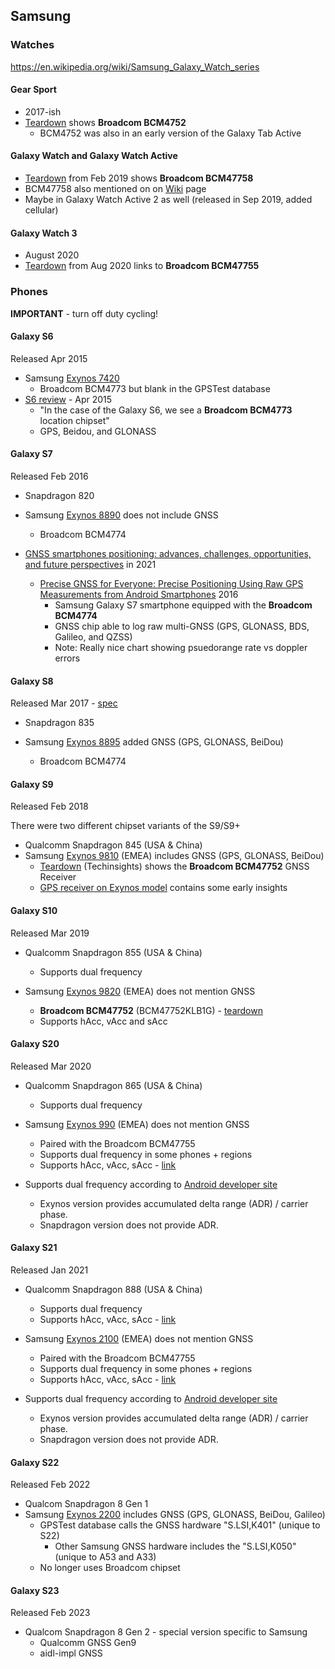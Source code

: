 ## Samsung

### Watches

https://en.wikipedia.org/wiki/Samsung_Galaxy_Watch_series



#### Gear Sport

- 2017-ish
- [Teardown](https://gethypoxic.com/blogs/technical/samsung-gear-sport-teardown) shows **Broadcom BCM4752**
  - BCM4752 was also in an early version of the Galaxy Tab Active




#### Galaxy Watch and Galaxy Watch Active

- [Teardown](https://www.ifixit.com/Teardown/Samsung+Galaxy+Watch+Teardown/117519) from Feb 2019 shows **Broadcom BCM47758** 
- BCM47758 also mentioned on on [Wiki](https://en.wikipedia.org/wiki/Samsung_Galaxy_Watch_series) page
- Maybe in Galaxy Watch Active 2 as well (released in Sep 2019, added cellular)



#### Galaxy Watch 3

- August 2020
- [Teardown](https://www.ifixit.com/Teardown/Samsung+Galaxy+Watch3+Teardown/135891) from Aug 2020 links to **Broadcom BCM47755**



### Phones

**IMPORTANT** - turn off duty cycling!



#### Galaxy S6

Released Apr 2015

- Samsung [Exynos 7420](https://semiconductor.samsung.com/processor/mobile-processor/exynos-7-octa-7420/)
  - Broadcom BCM4773 but blank in the GPSTest database
- [S6 review](https://www.anandtech.com/show/9146/the-samsung-galaxy-s6-and-s6-edge-review/12) - Apr 2015
  - "In the case of the Galaxy S6, we see a **Broadcom BCM4773** location chipset"
  - GPS, Beidou, and GLONASS



#### Galaxy S7

Released Feb 2016

- Snapdragon 820
- Samsung [Exynos 8890](https://semiconductor.samsung.com/processor/mobile-processor/exynos-8-octa-8890/) does not include GNSS
  - Broadcom BCM4774

- [GNSS smartphones positioning: advances, challenges, opportunities, and future perspectives](https://www.ncbi.nlm.nih.gov/pmc/articles/PMC8604560/) in 2021
  - [Precise GNSS for Everyone: Precise Positioning Using Raw GPS Measurements from Android Smartphones](https://www.researchgate.net/publication/309645977_Precise_GNSS_for_Everyone_Precise_Positioning_Using_Raw_GPS_Measurements_from_Android_Smartphones) 2016
    - Samsung Galaxy S7 smartphone equipped with the **Broadcom BCM4774**
    - GNSS chip able to log raw multi-GNSS (GPS, GLONASS, BDS, Galileo, and QZSS)
    - Note: Really nice chart showing psuedorange rate vs doppler errors



#### Galaxy S8

Released Mar 2017 - [spec](https://www.gsmarena.com/samsung_galaxy_s8-8161.php)

- Snapdragon 835

- Samsung [Exynos 8895](https://semiconductor.samsung.com/processor/mobile-processor/exynos-9-series-8895/) added GNSS (GPS, GLONASS, BeiDou)

  - Broadcom BCM4774

  

#### Galaxy S9

Released Feb 2018

There were two different chipset variants of the S9/S9+

- Qualcomm Snapdragon 845 (USA & China)
- Samsung [Exynos 9810](https://semiconductor.samsung.com/processor/mobile-processor/exynos-9-series-9810/) (EMEA) includes GNSS (GPS, GLONASS, BeiDou)
  - [Teardown](https://www.techinsights.com/blog/samsung-galaxy-s9-teardown) (Techinsights) shows the **Broadcom BCM47752** GNSS Receiver
  - [GPS receiver on Exynos model](https://forum.xda-developers.com/t/gps-receiver-on-exynos-model.3748641/) contains some early insights



#### Galaxy S10

Released Mar 2019

- Qualcomm Snapdragon 855 (USA & China)
  - Supports dual frequency

- Samsung [Exynos 9820](https://semiconductor.samsung.com/processor/mobile-processor/exynos-9-series-9820/) (EMEA) does not mention GNSS
  - **Broadcom BCM47752** (BCM47752KLB1G) - [teardown](https://www.techinsights.com/blog/samsung-galaxy-s10-teardown)
  - Supports hAcc, vAcc and sAcc




#### Galaxy S20

Released Mar 2020

- Qualcomm Snapdragon 865 (USA & China)
  - Supports dual frequency

- Samsung [Exynos 990](https://semiconductor.samsung.com/processor/mobile-processor/exynos-990/) (EMEA) does not mention GNSS
  - Paired with the Broadcom BCM47755
  - Supports dual frequency in some phones + regions
  - Supports hAcc, vAcc, sAcc - [link](https://medium.com/@vstorm_90991/this-is-a-screenshot-from-the-exynos-version-of-samsung-galaxy-note20-ultra-ee14f261a462)

- Supports dual frequency according to [Android developer site](https://developer.android.com/guide/topics/sensors/gnss#supported-devices)
  - Exynos version provides accumulated delta range (ADR) / carrier phase.
  - Snapdragon version does not provide ADR.




#### Galaxy S21

Released Jan 2021

- Qualcomm Snapdragon 888 (USA & China)
  - Supports dual frequency
  - Supports hAcc, vAcc, sAcc - [link](https://barbeau.medium.com/dual-frequency-gnss-on-android-devices-152b8826e1c)

- Samsung [Exynos 2100](https://semiconductor.samsung.com/processor/mobile-processor/exynos-2100/) (EMEA) does not mention GNSS
  - Paired with the Broadcom BCM47755
  - Supports dual frequency in some phones + regions
  - Supports hAcc, vAcc, sAcc - [link](https://medium.com/@mars.roman/samsung-s21-ultra-european-version-exynos-2100-chip-c20d00ff86e6)

- Supports dual frequency according to [Android developer site](https://developer.android.com/guide/topics/sensors/gnss#supported-devices)
  - Exynos version provides accumulated delta range (ADR) / carrier phase.
  - Snapdragon version does not provide ADR.



#### Galaxy S22

Released Feb 2022

- Qualcom Snapdragon 8 Gen 1
- Samsung [Exynos 2200](https://semiconductor.samsung.com/processor/mobile-processor/exynos-2200/) includes GNSS (GPS, GLONASS, BeiDou, Galileo)
  - GPSTest database calls the GNSS hardware "S.LSI,K401" (unique to S22)
    - Other Samsung GNSS hardware includes the "S.LSI,K050" (unique to A53 and A33)
  - No longer uses Broadcom chipset



#### Galaxy S23

Released Feb 2023

- Qualcom Snapdragon 8 Gen 2 - special version specific to Samsung
  - Qualcomm GNSS Gen9
  - aidl-impl GNSS

